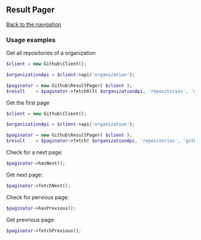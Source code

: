 ## Result Pager
[Back to the navigation](index.md)

### Usage examples

Get all repositories of a organization

```php
$client = new Github\Client();

$organizationApi = $client->api('organization');

$paginator = new Github\ResultPager( $client );
$result    = $paginator->fetchAll( $organizationApi, 'repositories', 'github' );
```

Get the first page
```php
$client = new Github\Client();

$organizationApi = $client->api('organization');

$paginator = new Github\ResultPager( $client );
$result    = $paginator->fetch( $organizationApi, 'repositories', 'github' );
```
Check for a next page:
```php
$paginator->hasNext();
```

Get next page:
```php
$paginator->fetchNext();
```

Check for pervious page:
```php
$paginator->hasPrevious();
```

Get prevrious page:
```php
$paginator->fetchPrevious();
```